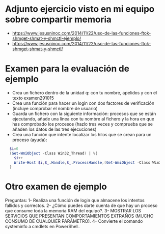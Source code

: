 # Adjunto ejercicio visto en mi equipo sobre compartir memoria
- https://www.jesusninoc.com/2014/11/22/uso-de-las-funciones-ftok-shmget-shmat-y-shmctl-ejemplo/
- https://www.jesusninoc.com/2014/11/22/uso-de-las-funciones-ftok-shmget-shmat-y-shmctl/

# Examen para la evaluación de ejemplo
- Crea un fichero dentro de la unidad q: con tu nombre, apelidos y con el texto examen291015
- Crea una función para hacer un login con dos factores de verificación (incluye comprobar el nombre de usuario)
- Guarda un fichero con la siguiente información: procesos que se están ejecutando, añade una línea con tu nombre al fichero y la hora en que has comprobado los procesos (hazlo tres veces y comprueba que se añaden los datos de las tres ejecuciones)
- Crea una función que intente localizar los hilos que se crean para un proceso (ayuda):
```PowerShell
  $i=0
  (Get-WmiObject -Class Win32_Thread) | %{
    $i++
    Write-Host $i,$_.Handle,$_.ProcessHandle,(Get-WmiObject -Class Win32_Service | Where-Object State -EQ ‘Running’ | Where-Object ProcessId -EQ $_.ProcessHandle),(Get-Process -Id $_.ProcessHandle).ProcessName
  }
```
# Otro examen de ejemplo
Preguntas:
1- Realiza una función de login que almacene los intentos fallidos y correctos.
2- ¿Cómo puedes darte cuenta de que hay un proceso que consume toda la memoria RAM del equipo?.
3- MOSTRAR LOS SERVICIOS QUE PRESENTAN COMPORTAMIENTOS EXTRAÑOS (MUCHO CONSUMO DE CUALQUIER PARÁMETRO). 
4- Convierte el comando systeminfo a cmdlets en PowerShell.
